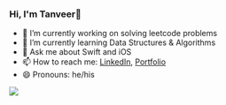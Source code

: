 ### Hi, I'm Tanveer👋

- 🔭 I’m currently working on solving leetcode problems
- 🌱 I’m currently learning Data Structures & Algorithms
- 💬 Ask me about Swift and iOS
- 📫 How to reach me: [LinkedIn](https://www.linkedin.com/in/tanver), [Portfolio](https://www.tanveer.io)
- 😄 Pronouns: he/his

<img src="https://github-readme-stats.vercel.app/api?username=tanveer&&show_icons=true&title_color=ffffff&icon_color=bb2acf&text_color=daf7dc&bg_color=1c1c1c" />
